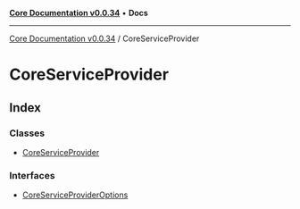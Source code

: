 [**Core Documentation v0.0.34**](../README.md) • **Docs**

***

[Core Documentation v0.0.34](../modules.md) / CoreServiceProvider

# CoreServiceProvider

## Index

### Classes

- [CoreServiceProvider](classes/CoreServiceProvider.md)

### Interfaces

- [CoreServiceProviderOptions](interfaces/CoreServiceProviderOptions.md)
